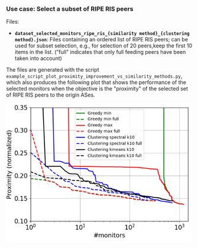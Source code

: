 ### Use case: Select a subset of RIPE RIS peers

Files:
* **`dataset_selected_monitors_ripe_ris_{similarity method}_{clustering method}.json`**: Files containing an ordered list of RIPE RIS peers; can be used for subset selection, e.g., for selection of 20 peers,keep the first 10 items in the list. ("full" indicates that only full feeding peers have been taken into account)


The files are generated with the script `example_script_plot_proximity_improvement_vs_similarity_methods.py`, which also produces the following plot that shows the performance of the selected monitors when the objective is the "proximity" of the selected set of RIPE RIS peers to the origin ASes. 

![Subset selection methods and their efficiency wrt. the proximity metrix](./fig_ripe_ris_subset_selection_vs_proximity.png?raw=true)